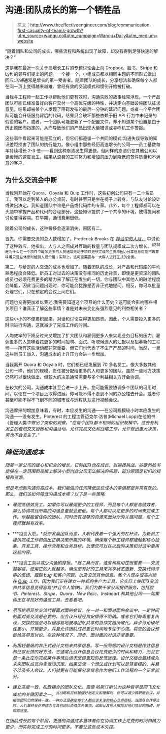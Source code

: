 # 沟通:团队成长的第一个牺牲品

> 原文：<http://www.theeffectiveengineer.com/blog/communication-first-casualty-of-teams-growth?utm_source=wanqu.co&utm_campaign=Wanqu+Daily&utm_medium=website>



“随着团队和公司的成长，哪些流程和系统出现了故障，却没有得到足够快速的解决？”

这是我在最近一次关于高增长工程的专题讨论会上向 Dropbox、脸书、Stripe 和 Lyft 的领导们提出的问题。一个接一个，小组成员都以相同主题的不同形式做出回应:*沟通*通常是增长的第一受害者。随着团队的成长，分享想法和确保每个人都在同一页上变得越来越难。曾经有效的交流模式和惯例开始被打破。

当我与工程师一起工作以帮助他们更有效时，沟通失败的故事经常浮现。一个产品团队可能已经准备好向客户交付一个高优先级的特性，并决定向基础设施团队征求意见，结果却被某个人发现了阻碍发布的最后一分钟的延迟问题。或者一个平台团队可能会升级服务背后的代码，结果只会破坏那些依赖于旧 API 行为中未记录的假设的客户。或者，一个团队可能更新了一个配置文件，却不知道某个设置是由于历史原因而指定的，从而导致他们的产品出现大量错误或寻呼机工作警报。

这些事件看起来可能是孤立的，但它们都遵循一个共同的模式:沟通失误导致的知识差距损害了团队的执行能力。像小组中那些经历高速增长的公司——员工基数每年持续增长 2-3 倍——看到这种崩溃发生得更快。但同样的崩溃仍在其他公司以更缓慢的速度发生。结果从浪费的工程努力和增加的压力到降低的软件质量和不满意的客户。

## 为什么交流会中断

当我刚开始在 Quora、Ooyala 和 Quip 工作时，这些初创公司只有一二十名员工。我可以走到某人的办公桌前，有时甚至只是坐在椅子上转身，与队友讨论设计或做出决定。我知道团队中谁是产品或代码库的专家。此外，每个工程师都可以在头脑中掌握产品和代码的合理部分，这些知识提供了一个共享的环境，使得提问和讨论变得容易。在早期，通讯费用很低。

随着公司的成长，这种奢侈会逐渐消失，原因有二。

首先，你需要交流的总人数增加了。Frederick Brooks 在 [*神话中的人月、*](http://www.amazon.com/Mythical-Man-Month-Software-Engineering-Anniversary/dp/0201835959?tag=theeffeengi-20) 中讨论了这种效应，他指出，人与人之间成对互动的数量与团队规模成二次方增长。<sup id="fnref:man-month">(这就是为什么在一个项目中增加更多的人员通常无助于项目更快完成的主要原因。)分享信息可能不再意味着只是在休息时给别人提个醒；实际上，这可能需要与一大群人进行正式的会面。</sup>

第二，与给定的人交流的成本也增加了。随着团队的成长，对产品和代码库的平均熟悉程度会降低。新员工对过去的决策没有相同的历史背景，即使是更资深的团队成员也必须花费更多的精力来了解正在发生的一切。你与团队中其他人的融洽程度会降低，因此当问题出现时，你可能会犹豫是否非正式地提问。相反，你可以批量处理它们，只在预定的会议上问它们。

问题也变得更加难以表述:我需要知道这个项目的什么历史？这可能会影响哪些相关项目？谁真正了解这些事情？谁是对未来变化有强烈意见的利益相关者？

这些小小的不便累积起来。对话和讨论变得更加昂贵。因此，个人需要投入更多的时间进行沟通，这就减少了完成工作的时间。

人均效率的下降反过来又增加了扩大团队和雇佣更多人来实现业务目标的压力。雇佣更多的人意味着花更多的时间招聘、面试、听取候选人的汇报以及招募新的工程师——所有这些活动都非常重要，但它们也代表了不生产产品的时间。当然，一旦这些新员工加入，沟通成本的上升压力会进一步增加。

当我离开 Quora 和 Ooyala 时，它们都已经发展到 70 多名员工。像大多数其他公司一样，他们的规模，责任被分配给更多的人和更多的团队。虽然一些地方决策仍然可以很快做出，但较大的决策通常需要与多个利益相关方开会协调。

在较大的公司，沟通成本甚至会进一步上升。您可能需要协调多个团队的可用时间，以便在一个项目上取得进展。你可能不得不走到不同的办公楼去开会。或者你甚至可能不得不飞到不同的城市或与远程队友进行视频会议。

沟通摩擦的增加意味着，有时，本应发生的沟通——在公司规模较小时本应发生的沟通——没有发生。Pinterest 的工程主管迈克尔·洛普(Michael Lopp)在他的书《管理人类[](http://www.amazon.com/Managing-Humans-Humorous-Software-Engineering/dp/1430243147?tag=theeffeengi-20)*中做出了类似的观察，“在每个团队都不相同的组织规模中，过去有机发生的自然交叉授粉和沟通活动，允许完成文化和战略工作，允许做出重大决策，再也不会发生了。”*

## *降低沟通成本*

*随着一家公司的雄心和机会的增长，它的团队也在成长，以迎接挑战。谷歌和脸书能够在一定范围和规模上解决小型创业公司无法解决的问题，部分原因是它们的规模和资源。*

*但是考虑到沟通的高成本，我们能做的任何降低这些成本的事情都是非常有效的。那么，我们该如何降低沟通成本呢？以下是一些策略:*

*   *雇佣高绩效员工。如果你可以雇佣更少的工程师，而且每个人都是高绩效者，那么协调项目所需的沟通总量就会更低。每个人都可以花更多的时间来完成工作。你越能留住你的团队，同时仍有足够的资源来面对你的关键问题，每个工程师就越有效率。*

*   ***投资入职。**就你发展团队而言，入职代表着一个强大的杠杆点，为新员工提供完成工作和做出正确决策所需的环境。确保每个新工程师都接触到核心抽象、开发工具、操作流程和业务目标，以便您可以在以后的决策和对话中重用这些内容。*

*   ***投资工具以减少沟通的摩擦。**就工具而言，速度和易用性很重要——交流越容易，使用它的人就越多。确保您有好的工具来共享状态更新、交换代码评审的反馈、跟踪 bug 和客户问题，以及交流其他信息。我个人现在很高兴能在 [Quip](http://quip.com/) 工作，因为我们正在建立一种新的生产力工具，它实际上使团队交流和共享信息变得容易(并且令人愉快)。我们为数千家公司提供服务，包括脸书、Pinterest、Stripe、Quora、New Relic、Instacart 和其他公司——如果你正在寻找好的通信工具，去看看吧。*

*   *尽可能用异步交流代替面对面的会议。在一对一和面对面的会议中，一定时间的面对面交流是必要的，但会议日程经常安排得不明确。或者它们每周重复出现，交换的信息可以很容易地被与团队共享的协作文档所取代。异步讨论破坏性更小，开销更少，并且允许团队成员更长时间地专注于心流。将您的会议预留给高带宽讨论，在这种情况下，同步、面对面的对话非常重要。*

*   *利用轻量级的非正式设计文档来共享信息。写一份简短的设计文档是传达信息和征求反馈的好方法。它通常比召开信息会议花费更少的时间和精力，而且它是一条比在你完成某件事情后请求反馈更短的反馈途径。设计文档也最终成为未来团队成员的宝贵知识库。如果交流一个想法或计划可以是轻量级的，并且不涉及多人会议，人们就更有可能将分享信息作为他们工作流程的一个正常部分。*

*   *建立高度一致、松散耦合的团队文化。雷德·哈斯汀斯认为这种哲学是网飞文化成功的关键因素之一。<sup id="fnref:netflix">当战略和目标被很好地定义和理解时，你可以减少跨职能会议，并相信团队仍然保持一致。一种方法是[确定每个人都应该关注的核心业务指标](/blog/pick-the-right-metric-to-incentivize-desired-behavior)。当团队合作停止时，人们最终会花费精力与其他团队协商优先事项，试图让其他人解除对他们项目的阻碍，并跟踪进度。</sup>*

*在团队成长的每个阶段，更低的沟通成本意味着你在协调工作上花费的时间和精力更少，而实际完成工作的时间更多。不要让这些成本失控。*

